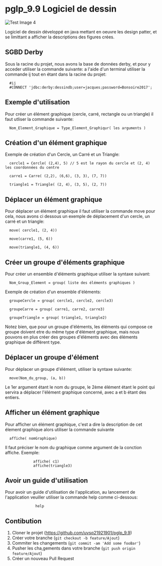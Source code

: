 # pglp_9.9 Logiciel de dessin

![Test Image 4](https://media.istockphoto.com/vectors/scribble-hatching-along-the-square-triangle-and-circle-diagonal-hand-vector-id1130526186)

Logiciel de dessin développé en java mettant en oeuvre les design patter, et se limittant a afficher la descriptions des figures crées.


## SGBD Derby

Sous la racine du projet, nous avons la base de données derby, et pour y acceder utiliser la commande suivante:
a l'aide d'un terminal utiliser la commande ij tout en étant dans la racine du projet:

      #ij
      #CONNECT 'jdbc:derby:dessindb;user=jacques;password=Bonsoire2017';

## Exemple d'utilisation

Pour créer un élément graphique (cercle, carré, rectangle ou un triangle) il faut utliser la commande suivante:

      Nom_Element_Graphique = Type_Element_Graphiqur( les arguments )
      
## Création d'un élément graphique
      
 Exemple de création d'un Cercle, un Carré et un Triangle:
 
 
      cercle1 = Cercle( (2,4), 5) // 5 est le rayon du cercle et (2, 4) les coordonnées du centre
      
      carre1 = Carre( (2,2), (6,6), (3, 3), (7, 7))
      
      triangle1 = Triangle( (2, 4), (3, 5), (2, 7))
      
## Déplacer un élément graphique
      
Pour déplacer un élément graphique il faut utiliser la commande move pour cela, nous avons ci dessous un exemple de déplacement d'un cercle, un carré et un triangle:

      move( cercle1, (2, 4))
      
      move(carre1, (5, 6))
      
      move(triangle1, (4, 6))
     
## Créer un groupe d'éléments graphique

Pour créer un ensemble d'éléments graphique utiliser la syntaxe suivant:

      Nom_Group_Element = group( liste des éléments graphiques )
      
Exemple de création d'un ensemble d'éléments:

      groupeCercle = group( cercle1, cercle2, cercle3)
      
      groupeCarre = group( carre1, carre2, carre3)
      
      groupeTriangle = group( triangle1, triangle2)
      
 Notez bien, que pour un groupe d'éléments, les éléments qui compose ce groupe doivent etre du même type d'élément graphique,
 mais nous pouvons en plus créer des groupes d'éléments avec des éléments graphique de différent type.
      
 ## Déplacer un groupe d'élément
 
 Pour déplacer un groupe d'élément, utiliser la syntaxe suivante:
 
      move(Nom_du_group, (a, b))
      
 Le 1er argument étant le nom du groupe, le 2ème élément étant le point qui servira a déplacer l'élément graphique concerné,
 avec a et b étant des entiers.
 
 ## Afficher un élément graphique
 
 Pour afficher un élément graphique, c'est a dire la description de cet élement graphique alors utiliser la commande suivante
 
      affiche( nomGraphique)
      
Il faut préciser le nom du graphique comme argument de la conction affiche. 
Exemple:

                 affiche( c1)
                 affiche(triangle3)
                 
 ## Avoir un guide d'utilisation
 
 Pour avoir un guide d'utilisation de l'application, au lancement de l'application veuiller utiliser la commande help comme ci-dessous:
 
                  help

## Contibution

1. Cloner le projet (https://github.com/uvsq21921901/pglp_9.9)
2. Créer votre branche (`git checkout -b feature/Ajout`)
3. Commiter les changements (`git commit -am 'Add some fooBar'`)
4. Pusher les cha,gements dans votre branche (`git push origin feature/Ajout`)
5. Créer un nouveau Pull Request

<!-- Markdown link & img dfn's -->
[wiki]: https://github.com/uvsq21921901
